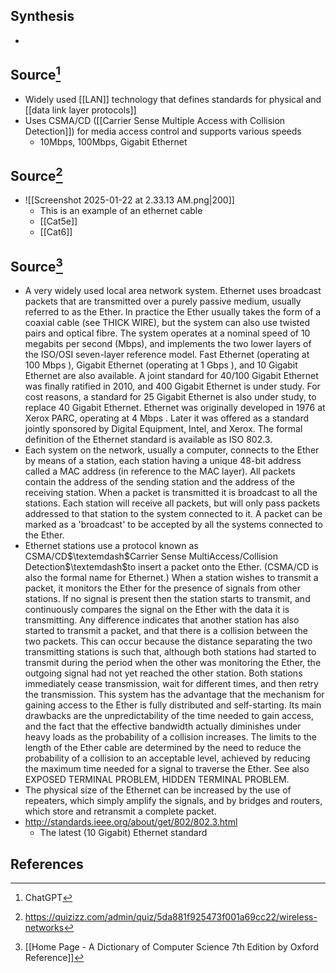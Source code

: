 ## Synthesis
- 
## Source[^1]
- Widely used [[LAN]] technology that defines standards for physical and [[data link layer protocols]]
- Uses CSMA/CD ([[Carrier Sense Multiple Access with Collision Detection]]) for media access control and supports various speeds
	- 10Mbps, 100Mbps, Gigabit Ethernet

## Source[^2]
- ![[Screenshot 2025-01-22 at 2.33.13 AM.png|200]]
	- This is an example of an ethernet cable
	- [[Cat5e]]
	- [[Cat6]]

## Source[^3]
- A very widely used local area network system. Ethernet uses broadcast packets that are transmitted over a purely passive medium, usually referred to as the Ether. In practice the Ether usually takes the form of a coaxial cable (see THICK WIRE), but the system can also use twisted pairs and optical fibre. The system operates at a nominal speed of 10 megabits per second (Mbps), and implements the two lower layers of the ISO/OSI seven-layer reference model. Fast Ethernet (operating at 100 Mbps ), Gigabit Ethernet (operating at 1 Gbps ), and 10 Gigabit Ethernet are also available. A joint standard for 40/100 Gigabit Ethernet was finally ratified in 2010, and 400 Gigabit Ethernet is under study. For cost reasons, a standard for 25 Gigabit Ethernet is also under study, to replace 40 Gigabit Ethernet. Ethernet was originally developed in 1976 at Xerox PARC, operating at 4 Mbps . Later it was offered as a standard jointly sponsored by Digital Equipment, Intel, and Xerox. The formal definition of the Ethernet standard is available as ISO 802.3.
- Each system on the network, usually a computer, connects to the Ether by means of a station, each station having a unique 48-bit address called a MAC address (in reference to the MAC layer). All packets contain the address of the sending station and the address of the receiving station. When a packet is transmitted it is broadcast to all the stations. Each station will receive all packets, but will only pass packets addressed to that station to the system connected to it. A packet can be marked as a 'broadcast' to be accepted by all the systems connected to the Ether.
- Ethernet stations use a protocol known as CSMA/CD$\textemdash$Carrier Sense MultiAccess/Collision Detection$\textemdash$to insert a packet onto the Ether. (CSMA/CD is also the formal name for Ethernet.) When a station wishes to transmit a packet, it monitors the Ether for the presence of signals from other stations. If no signal is present then the station starts to transmit, and continuously compares the signal on the Ether with the data it is transmitting. Any difference indicates that another station has also started to transmit a packet, and that there is a collision between the two packets. This can occur because the distance separating the two transmitting stations is such that, although both stations had started to transmit during the period when the other was monitoring the Ether, the outgoing signal had not yet reached the other station. Both stations immediately cease transmission, wait for different times, and then retry the transmission. This system has the advantage that the mechanism for gaining access to the Ether is fully distributed and self-starting. Its main drawbacks are the unpredictability of the time needed to gain access, and the fact that the effective bandwidth actually diminishes under heavy loads as the probability of a collision increases. The limits to the length of the Ether cable are determined by the need to reduce the probability of a collision to an acceptable level, achieved by reducing the maximum time needed for a signal to traverse the Ether. See also EXPOSED TERMINAL PROBLEM, HIDDEN TERMINAL PROBLEM.
- The physical size of the Ethernet can be increased by the use of repeaters, which simply amplify the signals, and by bridges and routers, which store and retransmit a complete packet.
- http://standards.ieee.org/about/get/802/802.3.html
	- The latest (10 Gigabit) Ethernet standard
## References

[^1]: ChatGPT
[^2]: https://quizizz.com/admin/quiz/5da881f925473f001a69cc22/wireless-networks
[^3]: [[Home Page - A Dictionary of Computer Science 7th Edition by Oxford Reference]]